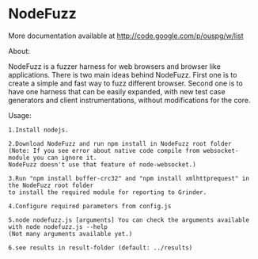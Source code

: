 NodeFuzz
========

More documentation available at http://code.google.com/p/ouspg/w/list

About:

NodeFuzz is a fuzzer harness for web browsers and browser like applications. There is two main ideas behind NodeFuzz. First one is to create a simple and fast way to fuzz different browser. Second one is to have one harness that can be easily expanded, with new test case generators and client instrumentations, without modifications for the core.


Usage:

	1.Install nodejs.

	2.Download NodeFuzz and run npm install in NodeFuzz root folder 
	(Note: If you see error about native code compile from websocket-module you can ignore it. 
	NodeFuzz doesn't use that feature of node-websocket.)

	3.Run "npm install buffer-crc32" and "npm install xmlhttprequest" in the NodeFuzz root folder
	to install the required module for reporting to Grinder.

	4.Configure required parameters from config.js

	5.node nodefuzz.js [arguments] You can check the arguments available with node nodefuzz.js --help 
	(Not many arguments available yet.)

	6.see results in result-folder (default: ../results)

